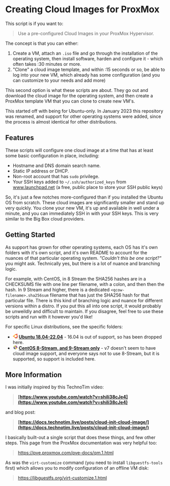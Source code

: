 # Creating Cloud Images for ProxMox

This script is if you want to:

> Use a pre-configured Cloud Images in your ProxMox Hypervisor.

The concept is that you can either:

1. Create a VM, attach an `.iso` file and go through the installation of the operating system, then install software, harden and configure it - which often takes :30 minutes or more.
1. "Clone" a cloud image template, and within :15 seconds or so, be able to log into your new VM, which already has some configuration (and you can customize to your needs and add more)

This second option is what these scripts are about. They go out and download the cloud image for the operating system, and then create a ProxMox template VM that you can clone to create new VM's.

This started off with being for Ubuntu-only. In January 2023 this repository was renamed, and support for other operating systems were added, since the process is almost identical for other distributions.

## Features

These scripts will configure one cloud image at a time that has at least some basic configuration in place, including:

- Hostname and DNS domain search name.
- Static IP address or DHCP.
- Non-root account that has `sudo` privilege.
- Your SSH keys added to `~/.ssh/authorized_keys` from www.launchpad.net (a free, public place to store your SSH public keys)

So, it's just a few notches more-configured than if you installed the Ubuntu OS from scratch. These cloud images are significantly smaller and stand up very quickly. You clone your new VM, it's up and available in well under a minute, and you can immediately SSH in with your SSH keys. This is very similar to the Big Box cloud providers.

## Getting Started

As support has grown for other operating systems, each OS has it's own folders with it's own script, and it's own README to account for the nuances of that particular operating system. *"Couldn't this be one script?"* you might ask. Technically yes, but there is a lot of nuance and branching logic.

For example, with CentOS, in 8 Stream the SHA256 hashes are in a CHECKSUMS file with one line per filename, with a colon, and then then the hash. In 9 Stream and higher, there is a dedicated `<qcow-filename>.sha256sum` filename that has just the SHA256 hash for that particular file. There is this kind of branching logic and nuance for different versions within a distro. If you put this all into one script, it would probably be unweildly and difficult to maintain. If you disagree, feel free to use these scripts and run with it however you'd like!

For specific Linux distributions, see the specific folders:

- **<img src="./ubuntu/logo.png" height="15" /> [Ubuntu 18.04-22.04](./ubuntu/)** - 16.04 is out of support, so has been dropped here.
- **<img src="./centos/logo.png" height="15" /> [CentOS 8-Stream, and 9-Stream only](./centos/)** - v7 doesn't seem to have cloud image support, and everyone says not to use 8-Stream, but it is supported, so support is included here.

## More Information

I was initially inspired by this TechnoTim video:

> **[https://www.youtube.com/watch?v=shiIi38cJe4](https://www.youtube.com/watch?v=shiIi38cJe4)**

and blog post:

> **[https://docs.technotim.live/posts/cloud-init-cloud-image/](https://docs.technotim.live/posts/cloud-init-cloud-image/)**

I basically built-out a single script that does these things, and few other steps. This page from the ProxMox documentation was very helpful too:

> https://pve.proxmox.com/pve-docs/qm.1.html

As was the `virt-customize` command (you need to install `libguestfs-tools` first) which allows you to modify configuration of an offline VM disk:

> https://libguestfs.org/virt-customize.1.html
